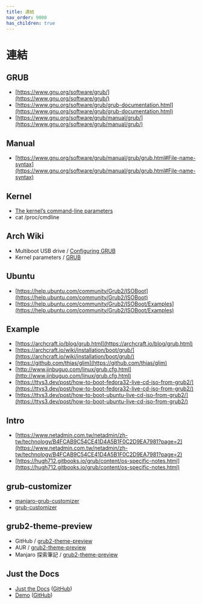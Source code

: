 ```yaml
---
title: 連結
nav_order: 9000
has_children: true
---
```


# 連結

## GRUB

* [https://www.gnu.org/software/grub/](https://www.gnu.org/software/grub/)
* [https://www.gnu.org/software/grub/grub-documentation.html](https://www.gnu.org/software/grub/grub-documentation.html)
* [https://www.gnu.org/software/grub/manual/grub/](https://www.gnu.org/software/grub/manual/grub/)

## Manual

* [https://www.gnu.org/software/grub/manual/grub/grub.html#File-name-syntax](https://www.gnu.org/software/grub/manual/grub/grub.html#File-name-syntax)

## Kernel

* [The kernel’s command-line parameters](https://www.kernel.org/doc/html/latest/admin-guide/kernel-parameters.html)
* cat /proc/cmdline

## Arch Wiki

* Multiboot USB drive / [Configuring GRUB](https://wiki.archlinux.org/title/Multiboot_USB_drive#Configuring_GRUB)
* Kernel parameters / [GRUB](https://wiki.archlinux.org/title/Kernel_parameters#GRUB)

## Ubuntu

* [https://help.ubuntu.com/community/Grub2/ISOBoot](https://help.ubuntu.com/community/Grub2/ISOBoot)
* [https://help.ubuntu.com/community/Grub2/ISOBoot/Examples](https://help.ubuntu.com/community/Grub2/ISOBoot/Examples)


## Example

* [https://archcraft.io/blog/grub.html](https://archcraft.io/blog/grub.html)
* [https://archcraft.io/wiki/installation/boot/grub/](https://archcraft.io/wiki/installation/boot/grub/)
* [https://github.com/thias/glim](https://github.com/thias/glim)
* [http://www.jinbuguo.com/linux/grub.cfg.html](http://www.jinbuguo.com/linux/grub.cfg.html)
* [https://ttys3.dev/post/how-to-boot-fedora32-live-cd-iso-from-grub2/](https://ttys3.dev/post/how-to-boot-fedora32-live-cd-iso-from-grub2/)
* [https://ttys3.dev/post/how-to-boot-ubuntu-live-cd-iso-from-grub2/](https://ttys3.dev/post/how-to-boot-ubuntu-live-cd-iso-from-grub2/)


## Intro

* [https://www.netadmin.com.tw/netadmin/zh-tw/technology/B4FCAB9C54CE41D4A5B1F0C2D9EA7981?page=2](https://www.netadmin.com.tw/netadmin/zh-tw/technology/B4FCAB9C54CE41D4A5B1F0C2D9EA7981?page=2)
* [https://hugh712.gitbooks.io/grub/content/os-specific-notes.html](https://hugh712.gitbooks.io/grub/content/os-specific-notes.html)


## grub-customizer

* [manjaro-grub-customizer](https://github.com/mvidaldp/manjaro-grub-customizer)
* [grub-customizer](https://launchpad.net/grub-customizer)


## grub2-theme-preview

* GitHub / [grub2-theme-preview](https://github.com/hartwork/grub2-theme-preview)
* AUR / [grub2-theme-preview](https://aur.archlinux.org/packages/grub2-theme-preview/)
* Manjaro 探索筆記 / [grub2-theme-preview](https://samwhelp.github.io/note-about-manjaro/read/adjustment/tool/grub2-theme-preview.html)

## Just the Docs

* [Just the Docs](https://pmarsceill.github.io/just-the-docs/) ([GitHub](https://github.com/pmarsceill/just-the-docs))
* [Demo](https://pmarsceill.github.io/jtd-remote/) ([GitHub](https://github.com/pmarsceill/jtd-remote))
